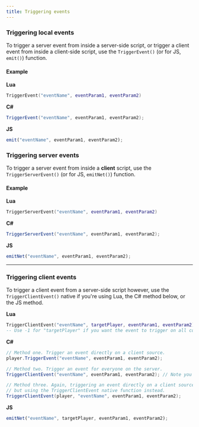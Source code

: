 ```yaml
---
title: Triggering events
---
```


### Triggering local events
To trigger a server event from inside a server-side script, or trigger a client event from inside a client-side script, use the `TriggerEvent()` (or for JS, `emit()`) function.

#### Example
**Lua**
```lua
TriggerEvent("eventName", eventParam1, eventParam2)
```

**C#**
```csharp
TriggerEvent("eventName", eventParam1, eventParam2);
```

**JS**
```js
emit("eventName", eventParam1, eventParam2);
```

### Triggering server events
To trigger a server event from inside a **client** script, use the `TriggerServerEvent()` (or for JS, `emitNet()`) function.
#### Example
**Lua**
```lua
TriggerServerEvent("eventName", eventParam1, eventParam2)
```

**C#**
```csharp
TriggerServerEvent("eventName", eventParam1, eventParam2);
```

**JS**
```js
emitNet("eventName", eventParam1, eventParam2);
```

----------

### Triggering client events
To trigger a client event from a server-side script however, use the `TriggerClientEvent()` native if you're using Lua, the C# method below, or the JS method.

**Lua**
```lua
TriggerClientEvent("eventName", targetPlayer, eventParam1, eventParam2)
-- Use -1 for "targetPlayer" if you want the event to trigger on all connected clients.
```

**C#**
```csharp
// Method one. Trigger an event directly on a client source.
player.TriggerEvent("eventName", eventParam1, eventParam2);

// Method two. Trigger an event for everyone on the server.
TriggerClientEvent("eventName", eventParam1, eventParam2); // Note you do not need to specify a target of -1.

// Method three. Again, triggering an event directly on a client source (like method one),
// but using the TriggerClientEvent native function instead.
TriggerClientEvent(player, "eventName", eventParam1, eventParam2);
```

**JS**
```js
emitNet("eventName", targetPlayer, eventParam1, eventParam2);
```
